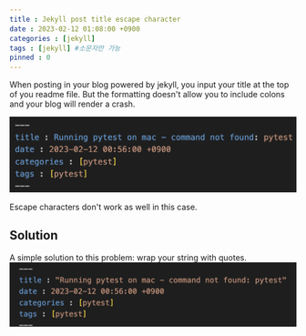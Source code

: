 ```yaml
---
title : Jekyll post title escape character
date : 2023-02-12 01:08:00 +0900
categories : [jekyll]
tags : [jekyll] #소문자만 가능
pinned : 0
---
```


When posting in your blog powered by jekyll, you input your title at the top of you readme file.
But the formatting doesn't allow you to include colons and your blog will render a crash.

![title_escape](/assets/img/posts/title_escape.png)

Escape characters don't work as well in this case.

## Solution
A simple solution to this problem: wrap your string with quotes. 
![wrap_title](/assets/img/posts/wrap_title.png)